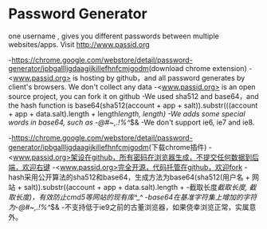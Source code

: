 Password Generator
====
one username , gives you different passwords between multiple websites/apps. Visit <http://www.passid.org>

-<https://chrome.google.com/webstore/detail/password-generator/ipbgallljgdaagijkillefhnfcmjgodm>(download chrome extension)
-<www.passid.org> is hosting by github，and all password generates by client's browsers. We don't collect any data
-<www.passid.org> is an open source project, you can fork it on github
-We used sha512 and base64，and the hash function is base64(sha512(account + app + salt)).substr(((account + app + data.salt).length + length*length, length)
-We adds some special words in base64, such as -@#~,.[]()!%^*$&
-We don't support ie6, ie7 and ie8.


-<https://chrome.google.com/webstore/detail/password-generator/ipbgallljgdaagijkillefhnfcmjgodm>(下载chrome插件)
-<www.passid.org>架设在github，所有密码在浏览器生成，不提交任何数据到后端，欢迎右键
-<www.passid.org>完全开源，代码托管在github，欢迎fork
-hash采用公开算法的sha512和base64，生成方法为base64(sha512(用户名 + 网站 + salt)).substr((account + app + data.salt).length + -截取长度*截取长度, 截取长度)，有效防止cmd5等网站的现有库^_^
-base64在基准字符集上增加的字符为-@#~,.[]()!%^*$&
-不支持低于ie9之前的古董浏览器，如果侥幸浏览正常，实属意外。